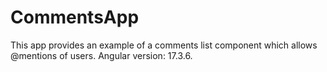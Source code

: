 # CommentsApp

This app provides an example of a comments list component which allows @mentions of users.
Angular version: 17.3.6.

